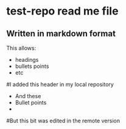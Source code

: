 # test-repo read me file
## Written in markdown format

This allows:
* headings
* bullets points
* etc

#I added this header in my local repository
* And these
* Bullet points
* 
#But this bit was edited in the remote version
